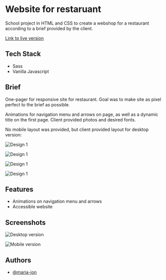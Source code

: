 # Website for restaruant

School project in HTML and CSS to create a webshop for a restaurant according to a brief provided by the client. 

[Link to live version](https://maria-jon.github.io/kundprojekt/)

## Tech Stack

- Sass
- Vanilla Javascript

## Brief
One-pager for responsive site for restaurant. 
Goal was to make site as pixel perfect to the brief as possible.

Animations for navigation menu and arrows on page, as well as a dynamic title on the first page. 
Client provided photos and desired fonts. 

No mobile layout was provided, but client provided layout for desktop version:

![Design 1](/assets/design/Desktop%20-%20Menu%20open.jpg)

![Design 1](/assets/design/Desktop%20-%20Page%201.jpg)

![Design 1](/assets/design/Desktop%20-%20Page%202.jpg)

![Design 1](/assets/design/Desktop%20-%20Page%203.jpg)

## Features

- Animations on navigation menu and arrows
- Accessible website 

## Screenshots

![Desktop version](/screenshots/chrome-desktop.png)

![Mobile version](/screenshots/chrome-mobile.png)

## Authors

- [@maria-jon](https://www.github.com/maria-jon)
